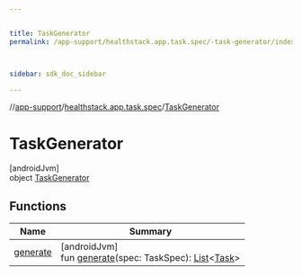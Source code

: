 ```yaml
---


title: TaskGenerator
permalink: /app-support/healthstack.app.task.spec/-task-generator/index.html



sidebar: sdk_doc_sidebar

---
```



//[app-support](/app-support.html)/[healthstack.app.task.spec](../index.html)/[TaskGenerator](index.html)



# TaskGenerator



[androidJvm]\
object [TaskGenerator](index.html)



## Functions


| Name | Summary |
|---|---|
| [generate](generate.html) | [androidJvm]<br>fun [generate](generate.html)(spec: TaskSpec): [List](https://kotlinlang.org/api/latest/jvm/stdlib/kotlin.collections/-list/index.html)&lt;[Task](../../healthstack.app.task.entity/-task/index.html)&gt; |



